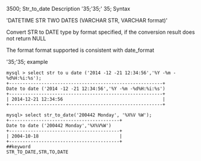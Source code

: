 3500; Str_to_date
Description
'35;'35;' 35; Syntax

'DATETIME STR TWO DATES (VARCHAR STR, VARCHAR format)'


Convert STR to DATE type by format specified, if the conversion result does not return NULL

The format format supported is consistent with date_format

'35;'35; example

```
mysql > select str to u date ('2014 -12 -21 12:34:56','%Y -%m -%d%H:%i:%s');
+---------------------------------------------------------+
Date to date ('2014 -12 -21 12:34:56','%Y -%m -%d%H:%i:%s')
+---------------------------------------------------------+
| 2014-12-21 12:34:56                                     |
+---------------------------------------------------------+

mysql> select str_to_date('200442 Monday', '%X%V %W');
+-----------------------------------------+
Date to date ('200442 Monday','%X%V%W')
+-----------------------------------------+
| 2004-10-18                              |
+-----------------------------------------+
##keyword
STR_TO_DATE,STR,TO,DATE
